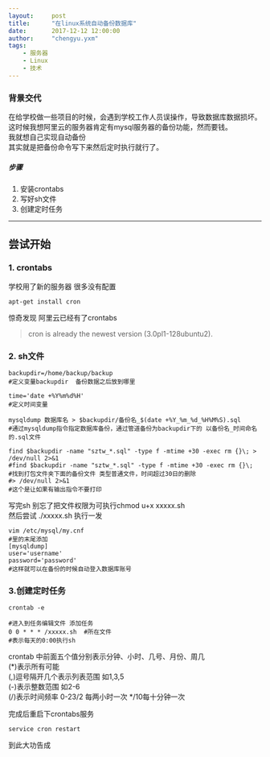 ```yaml
---
layout:     post
title:      "在linux系统自动备份数据库"
date:       2017-12-12 12:00:00
author:     "chengyu.yxm"
tags:
    - 服务器
    - Linux
    - 技术
---
```


### 背景交代
在给学校做一些项目的时候，会遇到学校工作人员误操作，导致数据库数据损坏。这时候我想阿里云的服务器肯定有mysql服务器的备份功能，然而要钱。  
我就想自己实现自动备份  
其实就是把备份命令写下来然后定时执行就行了。
##### 步骤
1. 安装crontabs
2. 写好sh文件
3. 创建定时任务

---

## 尝试开始
### 1. crontabs  

学校用了新的服务器 很多没有配置

```
apt-get install cron
```
惊奇发现 阿里云已经有了crontabs
> cron is already the newest version (3.0pl1-128ubuntu2).
  
### 2. sh文件  

```
backupdir=/home/backup/backup
#定义变量backupdir  备份数据之后放到哪里

time='date +%Y%m%d%H'
#定义时间变量

mysqldump 数据库名 > $backupdir/备份名_$(date +%Y_%m_%d_%H%M%S).sql
#通过mysqldump指令指定数据库备份，通过管道备份为backupdir下的 以备份名_时间命名的.sql文件

find $backupdir -name "sztw_*.sql" -type f -mtime +30 -exec rm {}\; > /dev/null 2>&1
#find $backupdir -name "sztw_*.sql" -type f -mtime +30 -exec rm {}\;
#找到打包文件夹下面的备份文件 类型普通文件，时间超过30日的删除
#> /dev/null 2>&1 
#这个是让如果有输出指令不要打印
```
写完sh 别忘了把文件权限为可执行chmod u+x xxxxx.sh  
然后尝试 ./xxxxx.sh 执行一发 
```
vim /etc/mysql/my.cnf
#里的末尾添加
[mysqldump]
user='username'
password='password'
#这样就可以在备份的时候自动登入数据库账号
```
### 3.创建定时任务

```
crontab -e

#进入到任务编辑文件 添加任务
0 0 * * * /xxxxx.sh  #所在文件
#表示每天的0:00执行sh
```
crontab 中前面五个值分别表示分钟、小时、几号、月份、周几  
(*)表示所有可能  
(,)逗号隔开几个表示列表范围 如1,3,5  
(-)表示整数范围 如2-6  
(/)表示时间频率 0-23/2 每两小时一次 */10每十分钟一次  

完成后重启下crontabs服务  

```
service cron restart
```


到此大功告成
